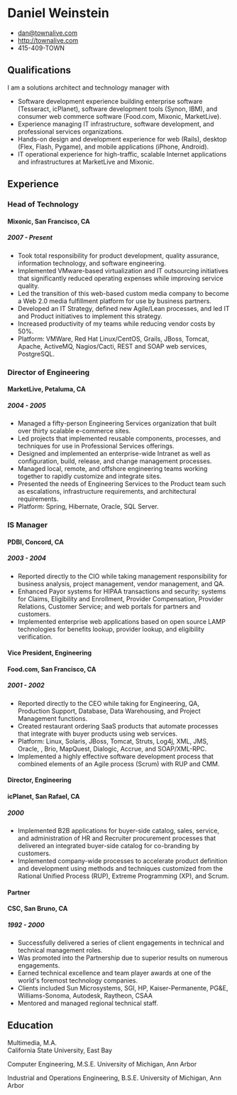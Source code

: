 # Daniel Weinstein

 * <dan@townalive.com>
 * <http://townalive.com>
 * 415-409-TOWN

## Qualifications

I am a solutions architect and technology manager with

 * Software development experience building enterprise software (Tesseract, icPlanet), software development tools (Synon, IBM), and consumer web commerce software (Food.com, Mixonic, MarketLive). 
 * Experience managing IT infrastructure, software development, and professional services organizations.
 * Hands-on design and development experience for web (Rails), desktop (Flex, Flash, Pygame), and mobile applications (iPhone, Android). 
 * IT operational experience for high-traffic, scalable Internet applications and infrastructures at MarketLive and Mixonic.


## Experience

### Head of Technology

#### Mixonic, San Francisco, CA

##### 2007 - Present

 * Took total responsibility for product development, quality assurance, information technology, and software engineering.
 * Implemented VMware-based virtualization and IT outsourcing initiatives that significantly reduced operating expenses while improving service quality.
 * Led the transition of this web-based custom media company to become a Web 2.0 media fulfillment platform for use by business partners.
 * Developed an IT Strategy, defined new Agile/Lean processes, and led IT and Product initiatives to implement this strategy. 
 * Increased productivity of my teams while reducing vendor costs by 50%.
 * Platform: VMWare, Red Hat Linux/CentOS, Grails, JBoss, Tomcat, Apache, ActiveMQ, Nagios/Cacti, REST and SOAP web services, PostgreSQL.


### Director of Engineering 

#### MarketLive, Petaluma, CA

##### 2004 - 2005

 * Managed a fifty-person Engineering Services organization that built over thirty scalable e-commerce sites.
 * Led projects that implemented reusable components, processes, and techniques for use in Professional Services offerings.
 * Designed and implemented an enterprise-wide Intranet as well as configuration, build, release, and change management processes.
 * Managed local, remote, and offshore engineering teams working together to rapidly customize and integrate sites.
 * Presented the needs of Engineering Services to the Product team such as escalations, infrastructure requirements, and architectural requirements. 
 * Platform: Spring, Hibernate, Oracle, SQL Server.


### IS Manager

#### PDBI, Concord, CA

##### 2003 - 2004

 * Reported directly to the CIO while taking management responsibility for business analysis, project management, vendor management, and QA.
 * Enhanced Payor systems for HIPAA transactions and security; systems for Claims, Eligibility and Enrollment, Provider Compensation, Provider Relations, Customer Service; and web portals for partners and customers.
 * Implemented enterprise web applications based on open source LAMP technologies for benefits lookup, provider lookup, and eligibility verification.


#### Vice President, Engineering

#### Food.com, San Francisco, CA

##### 2001 - 2002

 * Reported directly to the CEO while taking for Engineering, QA, Production Support, Database, Data Warehousing, and Project Management functions.
 * Created restaurant ordering SaaS products that automate processes that integrate with buyer products using web services. 
 * Platform: Linux, Solaris, JBoss, Tomcat, Struts, Log4j, XML, JMS, Oracle, , Brio, MapQuest, Dialogic, Accrue, and SOAP/XML-RPC. 
 * Implemented a highly effective software development process that combined elements of an Agile process (Scrum) with RUP and CMM. 


#### Director, Engineering

#### icPlanet, San Rafael, CA

##### 2000

 * Implemented B2B applications for buyer-side catalog, sales, service, and administration of HR and Recruiter procurement processes that delivered an integrated buyer-side catalog for co-branding by customers. 
 * Implemented company-wide processes to accelerate product definition and development using methods and techniques customized from the Rational Unified Process (RUP), Extreme Programming (XP), and Scrum. 


#### Partner

#### CSC, San Bruno, CA

##### 1992 - 2000

 * Successfully delivered a series of client engagements in technical and technical management roles.
 * Was promoted into the Partnership due to superior results on numerous engagements.
 * Earned technical excellence and team player awards at one of the world's foremost technology companies.
 * Clients included Sun Microsystems, SGI, HP, Kaiser-Permanente, PG&E, Williams-Sonoma, Autodesk, Raytheon, CSAA
 * Mentored and managed regional technical staff.


## Education

Multimedia, M.A.  
California State University, East Bay

Computer Engineering, M.S.E.
University of Michigan, Ann Arbor

Industrial and Operations Engineering, B.S.E.
University of Michigan, Ann Arbor

